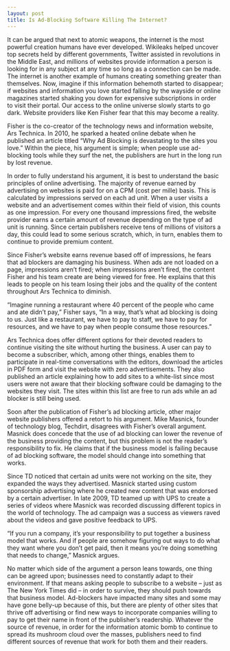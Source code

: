 ```yaml
---
layout: post
title: Is Ad-Blocking Software Killing The Internet?
---
```


It can be argued that next to atomic weapons, the internet is the most powerful creation humans have ever developed. Wikileaks helped uncover top secrets held by different governments, Twitter assisted in revolutions in the Middle East, and millions of websites provide information a person is looking for in any subject at any time so long as a connection can be made. The internet is another example of humans creating something greater than themselves. Now, imagine if this information behemoth started to disappear; if websites and information you love started falling by the wayside or online magazines started shaking you down for expensive subscriptions in order to visit their portal. Our access to the online universe slowly starts to go dark. Website providers like Ken Fisher fear that this may become a reality.

Fisher is the co-creator of the technology news and information website, Ars Technica. In 2010, he sparked a heated online debate when he published an article titled “Why Ad Blocking is devastating to the sites you love.” Within the piece, his argument is simple; when people use ad-blocking tools while they surf the net, the publishers are hurt in the long run by lost revenue.

In order to fully understand his argument, it is best to understand the basic principles of online advertising. The majority of revenue earned by advertising on websites is paid for on a CPM (cost per mille) basis. This is calculated by impressions served on each ad unit. When a user visits a website and an advertisement comes within their field of vision, this counts as one impression. For every one thousand impressions fired, the website provider earns a certain amount of revenue depending on the type of ad unit is running. Since certain publishers receive tens of millions of visitors a day, this could lead to some serious scratch, which, in turn, enables them to continue to provide premium content.

Since Fisher’s website earns revenue based off of impressions, he fears that ad blockers are damaging his business. When ads are not loaded on a page, impressions aren’t fired; when impressions aren’t fired, the content Fisher and his team create are being viewed for free. He explains that this leads to people on his team losing their jobs and the quality of the content throughout Ars Technica to diminish.

“Imagine running a restaurant where 40 percent of the people who came and ate didn’t pay,” Fisher says, “In a way, that’s what ad blocking is doing to us. Just like a restaurant, we have to pay to staff, we have to pay for resources, and we have to pay when people consume those resources.”

Ars Technica does offer different options for their devoted readers to continue visiting the site without hurting the business. A user can pay to become a subscriber, which, among other things, enables them to participate in real-time conversations with the editors, download the articles in PDF form and visit the website with zero advertisements. They also published an article explaining how to add sites to a white-list since most users were not aware that their blocking software could be damaging to the websites they visit. The sites within this list are free to run ads while an ad blocker is still being used.

Soon after the publication of Fisher’s ad blocking article, other major website publishers offered a retort to his argument. Mike Masnick, founder of technology blog, Techdirt, disagrees with Fisher’s overall argument. Masnick does concede that the use of ad blocking can lower the revenue of the business providing the content, but this problem is not the reader’s responsibility to fix. He claims that if the business model is failing because of ad blocking software, the model should change into something that works.

Since TD noticed that certain ad units were not working on the site, they expanded the ways they advertised. Masnick started using custom sponsorship advertising where he created new content that was endorsed by a certain advertiser. In late 2009, TD teamed up with UPS to create a series of videos where Masnick was recorded discussing different topics in the world of technology. The ad campaign was a success as viewers raved about the videos and gave positive feedback to UPS.

“If you run a company, it’s your responsibility to put together a business model that works. And if people are somehow figuring out ways to do what they want where you don’t get paid, then it means you’re doing something that needs to change,” Masnick argues.

No matter which side of the argument a person leans towards, one thing can be agreed upon; businesses need to constantly adapt to their environment. If that means asking people to subscribe to a website – just as The New York Times did – in order to survive, they should push towards that business model. Ad-blockers have impacted many sites and some may have gone belly-up because of this, but there are plenty of other sites that thrive off advertising or find new ways to incorporate companies willing to pay to get their name in front of the publisher’s readership. Whatever the source of revenue, in order for the information atomic bomb to continue to spread its mushroom cloud over the masses, publishers need to find different sources of revenue that work for both them and their readers.